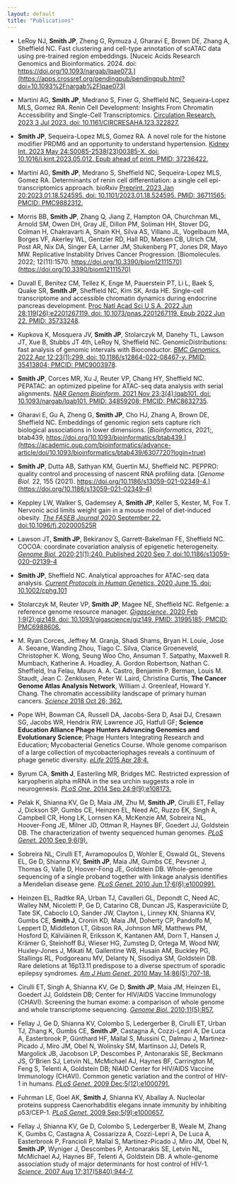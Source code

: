 ```yaml
---
layout: default
title: "Publications"
---
```


- LeRoy NJ, **Smith JP**, Zheng G, Rymuza J, Gharavi E, Brown DE, Zhang A, Sheffield NC. Fast clustering and cell-type annotation of scATAC data using pre-trained region embeddings. [Nuceic Acids Research Genomics and Bioinformatics. 2024. doi: https://doi.org/10.1093/nargab/lqae073.](https://apps.crossref.org/pendingpub/pendingpub.html?doi=10.1093%2Fnargab%2Flqae073)
<span class="__dimensions_badge_embed__" data-doi="10.1093/nargab/lqae073"></span><script async 
src="https://badge.dimensions.ai/badge.js" charset="utf-8"></script>

- Martini AG, **Smith JP**, Medrano S, Finer G, Sheffield NC, Sequeira-Lopez MLS, Gomez RA. Renin Cell Development: Insights From Chromatin Accessibility and Single-Cell Transcriptomics. [Circulation Research. 2023 3 Jul 2023. doi: 10.1161/CIRCRESAHA.123.322827.](https://www.ahajournals.org/doi/10.1161/CIRCRESAHA.123.322827)
<span class="__dimensions_badge_embed__" data-doi="10.1161/CIRCRESAHA.123.322827"></span><script async 
src="https://badge.dimensions.ai/badge.js" charset="utf-8"></script>

- **Smith JP**, Sequeira-Lopez MLS, Gomez RA. A novel role for the histone modifier PRDM6 and an opportunity to understand hypertension. [Kidney Int. 2023 May 24:S0085-2538(23)00385-X. doi: 10.1016/j.kint.2023.05.012. Epub ahead of print. PMID: 37236422.](https://www.sciencedirect.com/science/article/pii/S008525382300385X?via%3Dihub)
<span class="__dimensions_badge_embed__" data-doi="10.1016/j.kint.2023.05.012"></span><script async 
src="https://badge.dimensions.ai/badge.js" charset="utf-8"></script>

- Martini AG, **Smith JP**, Medrano S, Sheffield NC, Sequeira-Lopez MLS, Gomez RA. Determinants of renin cell differentiation: a single cell epi-transcriptomics approach. bioRxiv [Preprint. 2023 Jan 20:2023.01.18.524595. doi: 10.1101/2023.01.18.524595. PMID: 36711565; PMCID: PMC9882312.](https://www.biorxiv.org/content/10.1101/2023.01.18.524595v1)
<span class="__dimensions_badge_embed__" data-doi="10.1101/2023.01.18.524595"></span><script async 
src="https://badge.dimensions.ai/badge.js" charset="utf-8"></script>

- Morris BB, **Smith JP**, Zhang Q, Jiang Z, Hampton OA, Churchman ML, Arnold SM, Owen DH, Gray JE, Dillon PM, Soliman HH, Stover DG, Colman H, Chakravarti A, Shain KH, Silva AS, Villano JL, Vogelbaum MA, Borges VF, Akerley WL, Gentzler RD, Hall RD, Matsen CB, Ulrich CM, Post AR, Nix DA, Singer EA, Larner JM, Stukenberg PT, Jones DR, Mayo MW. Replicative Instability Drives Cancer Progression. [Biomolecules. 2022; 12(11):1570. https://doi.org/10.3390/biom12111570](https://doi.org/10.3390/biom12111570)
<span class="__dimensions_badge_embed__" data-doi="10.3390/biom12111570"></span><script async 
src="https://badge.dimensions.ai/badge.js" charset="utf-8"></script>

- Duvall E, Benitez CM, Tellez K, Enge M, Pauerstein PT, Li L, Baek S, Quake SR, **Smith JP**, Sheffield NC, Kim SK, Arda HE. Single-cell transcriptome and accessible chromatin dynamics during endocrine pancreas development. [Proc Natl Acad Sci U S A. 2022 Jun 28;119(26):e2201267119. doi: 10.1073/pnas.2201267119. Epub 2022 Jun 22. PMID: 35733248](https://pubmed.ncbi.nlm.nih.gov/35733248/).
<span class="__dimensions_badge_embed__" data-doi="10.1073/pnas.2201267119"></span><script async 
src="https://badge.dimensions.ai/badge.js" charset="utf-8"></script>

- Kupkova K, Mosquera JV, **Smith JP**, Stolarczyk M, Danehy TL, Lawson JT, Xue B, Stubbs JT 4th, LeRoy N, Sheffield NC. GenomicDistributions: fast analysis of genomic intervals with Bioconductor. [*BMC Genomics*. 2022 Apr 12;23(1):299. doi: 10.1186/s12864-022-08467-y. PMID: 35413804; PMCID: PMC9003978](https://pubmed.ncbi.nlm.nih.gov/35413804/).
<span class="__dimensions_badge_embed__" data-doi="10.1186/s12864-022-08467-y"></span><script async 
src="https://badge.dimensions.ai/badge.js" charset="utf-8"></script>

- **Smith JP**, Corces MR, Xu J, Reuter VP, Chang HY, Sheffield NC. PEPATAC: an optimized pipeline for ATAC-seq data analysis with serial alignments. [*NAR Genom Bioinform*. 2021 Nov 23;3(4):lqab101. doi: 10.1093/nargab/lqab101. PMID: 34859208; PMCID: PMC8632735](https://pubmed.ncbi.nlm.nih.gov/34859208/).
<span class="__dimensions_badge_embed__" data-doi="10.1093/nargab/lqab101"></span><script async 
src="https://badge.dimensions.ai/badge.js" charset="utf-8"></script>

- Gharavi E, Gu A, Zheng G, **Smith JP**, Cho HJ, Zhang A, Brown DE, Sheffield NC. Embeddings of genomic region sets capture rich biological associations in lower dimensions.  [*Bioinformatics*, 2021;, btab439, https://doi.org/10.1093/bioinformatics/btab439.](https://academic.oup.com/bioinformatics/advance-article/doi/10.1093/bioinformatics/btab439/6307720?login=true)
<span class="__dimensions_badge_embed__" data-doi="10.1093/bioinformatics/btab439"></span><script async 
src="https://badge.dimensions.ai/badge.js" charset="utf-8"></script>

- **Smith JP**, Dutta AB, Sathyan KM, Guertin MJ, Sheffield NC. PEPPRO: quality control and processing of nascent RNA profiling data. [*Genome Biol.* 22, 155 (2021). https://doi.org/10.1186/s13059-021-02349-4.](https://doi.org/10.1186/s13059-021-02349-4)
<span class="__dimensions_badge_embed__" data-doi="10.1186/s13059-021-02349-4"></span><script async 
src="https://badge.dimensions.ai/badge.js" charset="utf-8"></script>

- Keppley LW,  Walker S, Gademsey A, **Smith JP**,  Keller S, Kester, M, Fox T. Nervonic acid limits weight gain in a mouse model of diet-induced obesity. [*The FASEB Journal* 2020 September 22. doi:10.1096/fj.202000525R](https://faseb.onlinelibrary.wiley.com/doi/10.1096/fj.202000525R)
<span class="__dimensions_badge_embed__" data-doi="10.1096/fj.202000525R"></span><script async 
src="https://badge.dimensions.ai/badge.js" charset="utf-8"></script>

- Lawson JT, **Smith JP**, Bekiranov S, Garrett-Bakelman FE, Sheffield NC. COCOA: coordinate covariation analysis of epigenetic heterogeneity. [*Genome Biol.* 2020;21(1):240. Published 2020 Sep 7. doi:10.1186/s13059-020-02139-4](https://doi.org/10.1186/s13059-020-02139-4)
<span class="__dimensions_badge_embed__" data-doi="10.1186/s13059-020-02139-4"></span><script async 
src="https://badge.dimensions.ai/badge.js" charset="utf-8"></script>

- **Smith JP**, Sheffield NC. Analytical approaches for ATAC-seq data analysis. [*Current Protocols in Human Genetics*. 2020 June 15. doi: 10.1002/cphg.101](https://currentprotocols.onlinelibrary.wiley.com/doi/abs/10.1002/cphg.101)
<span class="__dimensions_badge_embed__" data-doi="10.1002/cphg.101"></span><script async 
src="https://badge.dimensions.ai/badge.js" charset="utf-8"></script>

- Stolarczyk M, Reuter VP, **Smith JP**, Magee NE, Sheffield NC. Refgenie: a reference genome resource manager. [*Gigascience*. 2020 Feb 1;9(2):giz149. doi: 10.1093/gigascience/giz149. PMID: 31995185; PMCID: PMC6988606.](https://academic.oup.com/gigascience/article/9/2/giz149/5717403)
<span class="__dimensions_badge_embed__" data-doi="10.1093/gigascience/giz149"></span><script async 
src="https://badge.dimensions.ai/badge.js" charset="utf-8"></script>

- M. Ryan Corces, Jeffrey M. Granja, Shadi Shams, Bryan H. Louie, Jose A. Seoane, Wanding Zhou, Tiago C. Silva, Clarice Groeneveld, Christopher K. Wong, Seung Woo Cho, Ansuman T. Satpathy, Maxwell R. Mumbach, Katherine A. Hoadley, A. Gordon Robertson, Nathan C. Sheffield, Ina Felau, Mauro A. A. Castro, Benjamin P. Berman, Louis M. Staudt, Jean C. Zenklusen, Peter W. Laird, Christina Curtis, **The Cancer Genome Atlas Analysis Network**, William J. Greenleaf, Howard Y. Chang. The chromatin accessibility landscape of primary human cancers. [*Science* 2018 Oct 26; 362.](http://science.sciencemag.org/content/362/6413/eaav1898)
<span class="__dimensions_badge_embed__" data-doi="10.1126/science.aav1898"></span><script async 
src="https://badge.dimensions.ai/badge.js" charset="utf-8"></script>

- Pope WH, Bowman CA, Russell DA, Jacobs-Sera D, Asai DJ, Cresawn SG, Jacobs WR, Hendrix RW, 
Lawrence JG, Hatfull GF; **Science Education Alliance Phage Hunters Advancing Genomics and 
Evolutionary Science**; Phage Hunters Integrating Research and Education; Mycobacterial Genetics 
Course. Whole genome comparison of a large collection of mycobacteriophages reveals a 
continuum of phage genetic diversity. [*eLife* 2015 Apr 28;4.](https://elifesciences.org/articles/06416)
<span class="__dimensions_badge_embed__" data-doi="10.7554/eLife.06416"></span><script async 
src="https://badge.dimensions.ai/badge.js" charset="utf-8"></script>

- Byrum CA, **Smith J**, Easterling MR, Bridges MC. Restricted expression of karyopherin alpha mRNA in 
the sea urchin suggests a role in neurogenesis. [*PLoS One*. 2014 Sep 24;9(9):e108173.](https://www.sciencedirect.com/science/article/pii/S1567133X14000751?via%3Dihub)
<span class="__dimensions_badge_embed__" data-doi="10.1016/j.gep.2014.06.005"></span><script async 
src="https://badge.dimensions.ai/badge.js" charset="utf-8"></script>

- Pelak K, Shianna KV, Ge D, Maia JM, Zhu M, **Smith JP**, Cirulli ET, Fellay J, Dickson SP, Gumbs CE, 
Heinzen EL, Need AC, Ruzzo EK, Singh A, Campbell CR, Hong LK, Lornsen KA, McKenzie AM, Sobreira 
NL, Hoover-Fong JE, Milner JD, Ottman R, Haynes BF, Goedert JJ, Goldstein DB. The characterization 
of twenty sequenced human genomes. [*PLoS Genet.* 2010 Sep 9;6(9).](https://journals.plos.org/plosgenetics/article?id=10.1371/journal.pgen.1001111)
<span class="__dimensions_badge_embed__" data-doi="10.1371/journal.pgen.1001111"></span><script async 
src="https://badge.dimensions.ai/badge.js" charset="utf-8"></script>

- Sobreira NL, Cirulli ET, Avramopoulos D, Wohler E, Oswald GL, Stevens EL, Ge D, Shianna KV, **Smith JP**, Maia JM, Gumbs CE, Pevsner J, Thomas G, Valle D, Hoover-Fong JE, Goldstein DB. Whole-genome 
sequencing of a single proband together with linkage analysis identifies a Mendelian disease gene. 
[*PLoS Genet.* 2010 Jun 17;6(6):e1000991.](https://journals.plos.org/plosgenetics/article?id=10.1371/journal.pgen.1000991)
<span class="__dimensions_badge_embed__" data-doi="10.1371/journal.pgen.1000991"></span><script async 
src="https://badge.dimensions.ai/badge.js" charset="utf-8"></script>

- Heinzen EL, Radtke RA, Urban TJ, Cavalleri GL, Depondt C, Need AC, Walley NM, Nicoletti P, Ge D, 
Catarino CB, Duncan JS, Kasperaviciūte D, Tate SK, Caboclo LO, Sander JW, Clayton L, Linney KN, 
Shianna KV, Gumbs CE, **Smith J**, Cronin KD, Maia JM, Doherty CP, Pandolfo M, Leppert D, Middleton 
LT, Gibson RA, Johnson MR, Matthews PM, Hosford D, Kälviäinen R, Eriksson K, Kantanen AM, Dorn 
T, Hansen J, Krämer G, Steinhoff BJ, Wieser HG, Zumsteg D, Ortega M, Wood NW, Huxley-Jones J, 
Mikati M, Gallentine WB, Husain AM, Buckley PG, Stallings RL, Podgoreanu MV, Delanty N, Sisodiya 
SM, Goldstein DB. Rare deletions at 16p13.11 predispose to a diverse spectrum of sporadic epilepsy 
syndromes. [*Am J Hum Genet.* 2010 May 14;86(5):707-18.](https://www.sciencedirect.com/science/article/pii/S0002929710001631?via%3Dihub)
<span class="__dimensions_badge_embed__" data-doi="10.1016/j.ajhg.2010.03.018"></span><script async 
src="https://badge.dimensions.ai/badge.js" charset="utf-8"></script>

- Cirulli ET, Singh A, Shianna KV, Ge D, **Smith JP**, Maia JM, Heinzen EL, Goedert JJ, Goldstein DB; 
Center for HIV/AIDS Vaccine Immunology (CHAVI). Screening the human exome: a comparison of 
whole genome and whole transcriptome sequencing. [*Genome Biol.* 2010;11(5):R57.](https://genomebiology.biomedcentral.com/articles/10.1186/gb-2010-11-5-r57)
<span class="__dimensions_badge_embed__" data-doi="10.1186/gb-2010-11-5-r57"></span><script async 
src="https://badge.dimensions.ai/badge.js" charset="utf-8"></script>

- Fellay J, Ge D, Shianna KV, Colombo S, Ledergerber B, Cirulli ET, Urban TJ, Zhang K, Gumbs CE, **Smith JP**, Castagna A, Cozzi-Lepri A, De Luca A, Easterbrook P, Günthard HF, Mallal S, Mussini C, Dalmau J, Martinez-Picado J, Miro JM, Obel N, Wolinsky SM, Martinson JJ, Detels R, Margolick JB, Jacobson LP, 
Descombes P, Antonarakis SE, Beckmann JS, O'Brien SJ, Letvin NL, McMichael AJ, Haynes BF, 
Carrington M, Feng S, Telenti A, Goldstein DB; NIAID Center for HIV/AIDS Vaccine Immunology 
(CHAVI). Common genetic variation and the control of HIV-1 in humans. [*PLoS Genet.* 2009 
Dec;5(12):e1000791.](https://journals.plos.org/plosgenetics/article?id=10.1371/journal.pgen.1000791)
<span class="__dimensions_badge_embed__" data-doi="10.1371/journal.pgen.1000791"></span><script async 
src="https://badge.dimensions.ai/badge.js" charset="utf-8"></script>

- Fuhrman LE, Goel AK, **Smith J**, Shianna KV, Aballay A. Nucleolar proteins suppress Caenorhabditis 
elegans innate immunity by inhibiting p53/CEP-1. [*PLoS Genet.* 2009 Sep;5(9):e1000657.](https://journals.plos.org/plosgenetics/article?id=10.1371/journal.pgen.1000657)
<span class="__dimensions_badge_embed__" data-doi="10.1371/journal.pgen.1000657"></span><script async 
src="https://badge.dimensions.ai/badge.js" charset="utf-8"></script>

- Fellay J, Shianna KV, Ge D, Colombo S, Ledergerber B, Weale M, Zhang K, Gumbs C, Castagna A, 
Cossarizza A, Cozzi-Lepri A, De Luca A, Easterbrook P, Francioli P, Mallal S, Martinez-Picado J, Miro 
JM, Obel N, **Smith JP**, Wyniger J, Descombes P, Antonarakis SE, Letvin NL, McMichael AJ, Haynes BF, 
Telenti A, Goldstein DB. A whole-genome association study of major determinants for host control 
of HIV-1. [*Science.* 2007 Aug 17;317(5840):944-7.](http://science.sciencemag.org/content/317/5840/944.long)
<span class="__dimensions_badge_embed__" data-doi="10.1126/science.1143767"></span><script async 
src="https://badge.dimensions.ai/badge.js" charset="utf-8"></script>
